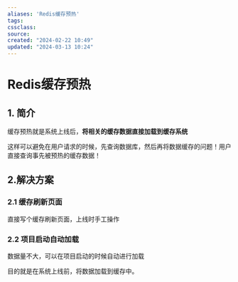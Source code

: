 ```yaml
---
aliases: 'Redis缓存预热'
tags: 
cssclass:
source:
created: "2024-02-22 10:49"
updated: "2024-03-13 10:24"
---
```

# Redis缓存预热

## 1. 简介

缓存预热就是系统上线后，**将相关的缓存数据直接加载到缓存系统**

这样可以避免在用户请求的时候，先查询数据库，然后再将数据缓存的问题！用户直接查询事先被预热的缓存数据！

## 2.解决方案

### 2.1 缓存刷新页面

直接写个缓存刷新页面，上线时手工操作

### 2.2 项目启动自动加载

数据量不大，可以在项目启动的时候自动进行加载





目的就是在系统上线前，将数据加载到缓存中。